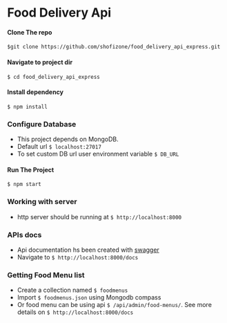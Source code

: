 # Food Delivery Api

#### Clone The repo

`$git clone https://github.com/shofizone/food_delivery_api_express.git`

#### Navigate to project dir

`$ cd food_delivery_api_express`

#### Install dependency

`$ npm install`

### Configure Database

- This project depends on MongoDB.
- Default url `$ localhost:27017`
- To set custom DB url user environment variable `$ DB_URL` 

#### Run The Project

`$ npm start`

### Working with server

- http server should be running at `$ http://localhost:8000`

### APIs docs

- Api documentation hs been created with [swagger](https://swagger.io/)
- Navigate to `$ http://localhost:8000/docs`

### Getting Food Menu list 
- Create a collection named `$ foodmenus`
- Import `$ foodmenus.json` using Mongodb compass
- Or food menu can be using api `$ /api/admin/food-menus/`. See more details on `$ http://localhost:8000/docs`



